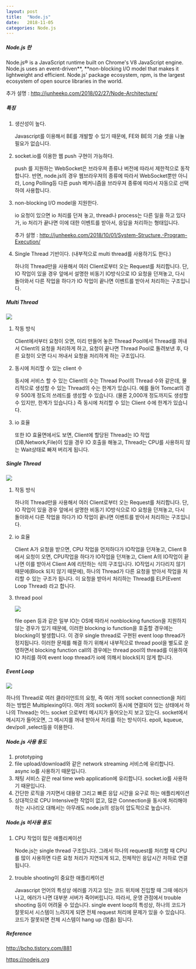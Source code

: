 ```yaml
---
layout: post
title:  "Node.js"
date:   2018-11-05
categories: Node.js
---
```


##### Node.js 란 

Node.js® is a JavaScript runtime built on Chrome's V8 JavaScript engine. Node.js uses an event-driven**, **non-blocking I/O model that makes it lightweight and efficient. Node.js' package ecosystem, npm, is the largest ecosystem of open source libraries in the world. 

추가 설명 : http://junheeko.com/2018/02/27/Node-Architecture/ 

##### 특징

1. 생산성이 높다.

   Javascript를 이용해서 BE를 개발할 수 있기 때문에, FE와 BE의 기술 셋을 나눌 필요가 없습니다.

2. socket.io를 이용한 웹 push 구현이 가능하다.

   push 를 지원하는 WebSocket은 브라우져 종류나 버전에 따라서 제한적으로 동작합니다. 반면, node.js의 경우 웹브라우져의 종류에 따라서 WebSocket뿐만 아니라, Long Polling등 다른 push 메커니즘을 브라우져 종류에 따라서 자동으로 선택하여 사용합니다.

3. non-blocking I/O model을 지원한다.

   io 요청이 있으면 io 처리를 던져 놓고, thread나 process는 다른 일을 하고 있다가, io 처리가 끝나면 이에 대한 이벤트를 받아서, 응답을 처리하는 형태입니다.

   추가 설명 : http://junheeko.com/2018/10/01/System-Structure,-Program-Execution/

4. Single Thread 기반이다. (내부적으로 multi thread를 사용하기도 한다.)

   하나의 Thread만을 사용해서 여러 Client로부터 오는 Request를 처리합니다. 단, IO 작업이 있을 경우 앞에서 설명한 비동기 IO방식으로 IO 요청을 던져놓고, 다시 돌아와서 다른 작업을 하다가 IO 작업이 끝나면 이벤트를 받아서 처리하는 구조입니다.

##### Multi Thread

![](/image/nodejsaa01.png)

1. 작동 방식

   Client에서부터 요청이 오면, 미리 만들어 놓은 Thread Pool에서 Thread를 꺼내서 Client의 요청을 처리하게 하고, 요청이 끝나면 Thread Pool로 돌려보낸 후, 다른 요청이 오면 다시 꺼내서 요청을 처리하게 하는 구조입니다. 

2. 동시에 처리할 수 있는 client 수

   동시에 서비스 할 수 있는 Client의 수는 Thread Pool의 Thread 수와 같은데, 물리적으로 생성할 수 있는 Thread의 수는 한계가 있습니다. 예를 들어 Tomcat의 경우 500개 정도의 쓰레드를 생성할 수 있습니다. (물론 2,000개 정도까지도 생성할 수 있지만, 한계가 있습니다.) 즉 동시에 처리할 수 있는 Client 수에 한계가 있습니다.

3. io 효율

   또한 IO 효율면에서도 보면, Client에 할당된 Thread는 IO 작업 (DB,Network,File)이 있을 경우 IO 호출을 해놓고, Thread는 CPU를 사용하지 않는 Wait상태로 빠져 버리게 됩니다.

##### Single Thread

![](/image/nodejsaa02.png)

1. 작동 방식

   하나의 Thread만을 사용해서 여러 Client로부터 오는 Request를 처리합니다. 단, IO 작업이 있을 경우 앞에서 설명한 비동기 IO방식으로 IO 요청을 던져놓고, 다시 돌아와서 다른 작업을 하다가 IO 작업이 끝나면 이벤트를 받아서 처리하는 구조입니다.

2. io 효율

   Client A가 요청을 받으면, CPU 작업을 먼저하다가 IO작업을 던져놓고, Client B에서 요청이 오면, CPU작업을 하다가 IO작업을 던져놓고, Client A의 IO작업이 끝나면 이를 받아서 Client A에 리턴하는 식의 구조입니다. IO작업시 기다리지 않기 때문에(Block 되지 않기 때문에), 하나의 Thread가 다른 요청을 받아서 작업을 처리할 수 있는 구조가 됩니다.  이 요청을 받아서 처리하는 Thread를 ELP(Event Loop Thread) 라고 합니다.

3. thread pool

   ![](/image/nodejsaa03.png)

   file open 등과 같은 일부 IO는 OS에 따라서 nonblocking function을 지원하지 않는 경우가 있기 때문에, 이러한 blocking io function을 호출할 경우에는 blocking이 발생합니다. 이 경우 single thread로 구현된 event loop thread가 정지됩니다. 이러한 문제를 해결 하기 위해서 내부적으로 thread pool을 별도로 운영하면서 blocking function call의 경우에는 thread pool의 thread를 이용하여 IO 처리를 하여 event loop thread가 io에 의해서 block되지 않게 합니다.

##### Event Loop

![](/image/nodejsaa04.png)

하나의 Thread로 여러 클라이언트의 요청, 즉 여러 개의 socket connection을 처리하는 방법은 Multiplexing이다. 여러 개의 socket이 동시에 연결되어 있는 상태에서 하나의 Thread는 어느 socket 으로부터 메시지가 들어오는지 보고 있는다. socket에서 메시지가 들어오면, 그 메시지를 꺼내 받아서 처리를 하는 방식이다. epoll, kqueue, dev/poll ,select등을 이용한다.

##### Node.js 사용 용도

1. prototyping
2. file upload/download와 같은 network streaming 서비스에 유리합니다. async io를 사용하기 때문입니다.
3. 채팅 서비스 같은 real time web application에 유리합니다. socket.io를 사용하기 때문입니다.
4. 간단한 로직을 가지면서 대용량 그리고 빠른 응답 시간을 요구로 하는 애플리케이션
5. 상대적으로 CPU Intensive한 작업이 없고, 많은 Connection을 동시에 처리해야 하는 시나리오 대해서는 아무래도  node.js의 성능이 압도적으로 높습니다.

##### Node.js 비사용 용도

1. CPU 작업이 많은 애플리케이션

   Node.js는 single thread 구조입니다. 그래서 하나의  request를 처리할 때 CPU를 많이 사용하면 다른 요청 처리가 지연되게 되고, 전체적인 응답시간 저하로 연결됩니다.

2. trouble shooting이 중요한 애플리케이션

   Javascript 언어의 특성상 에러를 가지고 있는 코드 위치에 진입할 때 그때 에러가 나고, 에러가 나면 대부분 서버가 죽어버립니다. 따라서, 운영 관점에서 trouble shooting 등이 어려울 수 있습니다. single event loop의 특성상, 하나의 코드가 잘못되서 시스템이 느려지게 되면 전체 request 처리에 문제가 있을 수 있습니다. 코드가 잘못되면  전체 시스템이 hang up (멈춤) 됩니다.

##### Reference

<http://bcho.tistory.com/881>

<https://nodejs.org>
